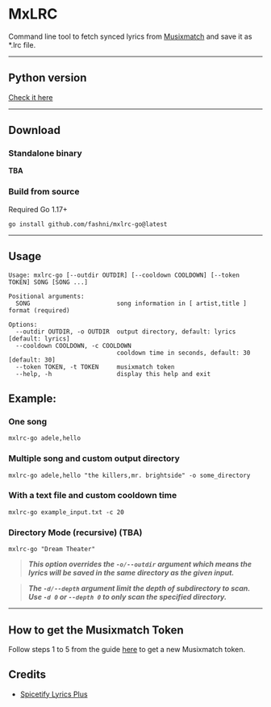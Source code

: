 # MxLRC
Command line tool to fetch synced lyrics from [Musixmatch](https://www.musixmatch.com/) and save it as *.lrc file.

---

## Python version
[Check it here](https://github.com/fashni/MxLRC)

---

## Download
### Standalone binary
**TBA**

### Build from source
Required Go 1.17+
```
go install github.com/fashni/mxlrc-go@latest
```

---

## Usage
```
Usage: mxlrc-go [--outdir OUTDIR] [--cooldown COOLDOWN] [--token TOKEN] SONG [SONG ...]

Positional arguments:
  SONG                        song information in [ artist,title ] format (required)

Options:
  --outdir OUTDIR, -o OUTDIR  output directory, default: lyrics [default: lyrics]
  --cooldown COOLDOWN, -c COOLDOWN
                              cooldown time in seconds, default: 30 [default: 30]
  --token TOKEN, -t TOKEN     musixmatch token
  --help, -h                  display this help and exit
```

## Example:
### One song
```
mxlrc-go adele,hello
```
### Multiple song and custom output directory
```
mxlrc-go adele,hello "the killers,mr. brightside" -o some_directory
```
### With a text file and custom cooldown time
```
mxlrc-go example_input.txt -c 20
```
### Directory Mode (recursive) **(TBA)**
```
mxlrc-go "Dream Theater"
```
> **_This option overrides the `-o/--outdir` argument which means the lyrics will be saved in the same directory as the given input._**

> **_The `-d/--depth` argument limit the depth of subdirectory to scan. Use `-d 0` or `--depth 0` to only scan the specified directory._**

---

## How to get the Musixmatch Token
Follow steps 1 to 5 from the guide [here](https://spicetify.app/docs/faq#sometimes-popup-lyrics-andor-lyrics-plus-seem-to-not-work) to get a new Musixmatch token.

## Credits
* [Spicetify Lyrics Plus](https://github.com/spicetify/spicetify-cli/tree/master/CustomApps/lyrics-plus)
